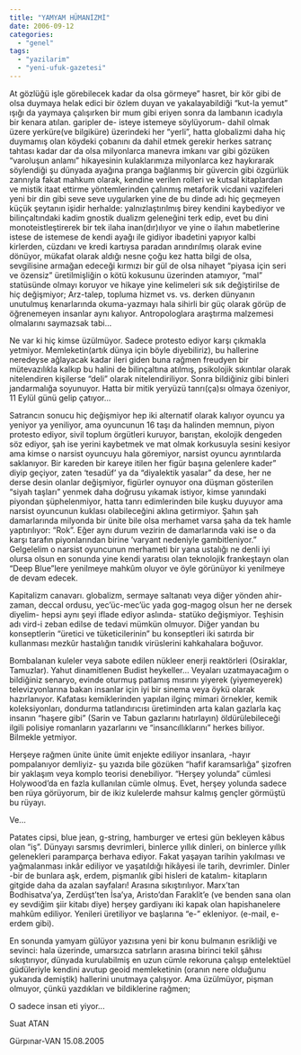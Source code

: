 ```yaml
---
title: "YAMYAM HÜMANİZMİ"
date: 2006-09-12
categories: 
  - "genel"
tags: 
  - "yazilarim"
  - "yeni-ufuk-gazetesi"
---
```


At gözlüğü işle görebilecek kadar da olsa görmeye” hasret, bir kör gibi de olsa duymaya helak edici bir özlem duyan ve yakalayabildiği “kut-la yemut” ışığı da yaymaya çalışırken bir mum gibi eriyen sonra da lambanın icadıyla bir kenara atılan. garipler de- isteye istemeye söylüyorum- dahil olmak üzere yerküre(ve bilgiküre) üzerindeki her “yerli”, hatta globalizmi daha hiç duymamış olan köydeki çobanını da dahil etmek gerekir herkes satranç tahtası kadar dar da olsa milyonlarca manevra imkanı var gibi gözüken “varoluşun anlamı” hikayesinin kulaklarımıza milyonlarca kez haykırarak söylendiği şu dünyada ayağına pranga bağlanmış bir güvercin gibi özgürlük zannıyla fakat mahkum olarak, kendine verilen rolleri ve kutsal kitaplardan ve mistik itaat ettirme yöntemlerinden çalınmış metaforik vicdani vazifeleri yeni bir din gibi seve seve uygularken yine de bu dinde adı hiç geçmeyen küçük şeytanın işidir herhalde: yalnızlaştırılmış birey kendini kaybediyor ve bilinçaltındaki kadim gnostik dualizm geleneğini terk edip, evet bu dini monoteistleştirerek bir tek ilaha inan(dır)ılıyor ve yine o ilahın mabetlerine istese de istemese de kendi ayağı ile gidiyor ibadetini yapıyor kalbi kirlerden, cüzdanı ve kredi kartıysa paradan arındırılmış olarak evine dönüyor, mükafat olarak aldığı nesne çoğu kez hatta bilgi de olsa, sevgilisine armağan edeceği kırmızı bir gül de olsa nihayet “piyasa için seri ve özensiz” üretilmişliğin o kötü kokusunu üzerinden atamıyor, “mal” statüsünde olmayı koruyor ve hikaye yine kelimeleri sık sık değiştirilse de hiç değişmiyor; Arz-talep, topluma hizmet vs. vs. derken dünyanın unutulmuş kenarlarında okuma-yazmayı hala sihirli bir güç olarak görüp de öğrenemeyen insanlar aynı kalıyor. Antropologlara araştırma malzemesi olmalarını saymazsak tabi...

Ne var ki hiç kimse üzülmüyor. Sadece protesto ediyor karşı çıkmakla yetmiyor. Memleketin(artık dünya için böyle diyebiliriz), bu hallerine neredeyse ağlayacak kadar ileri giden buna rağmen freudyen bir mütevazılıkla kalkıp bu halini de bilinçaltına atılmış, psikolojik sıkıntılar olarak nitelendiren kişilerse “deli” olarak nitelendiriliyor. Sonra bildiğiniz gibi binleri jandarmalığa soyunuyor. Hatta bir mitik yeryüzü tanrı(ça)sı olmaya özeniyor, 11 Eylül günü gelip çatıyor...

Satrancın sonucu hiç değişmiyor hep iki alternatif olarak kalıyor oyuncu ya yeniyor ya yeniliyor, ama oyuncunun 16 taşı da halinden memnun, piyon protesto ediyor, sivil toplum örgütleri kuruyor, barıştan, ekolojik dengeden söz ediyor, şah ise yerini kaybetmek ve mat olmak korkusuyla sesini kesiyor ama kimse o narsist oyuncuyu hala göremiyor, narsist oyuncu ayrıntılarda saklanıyor. Bir kareden bir kareye itilen her figür başına gelenlere kader” diyip geçiyor, zaten ‘tesadüf’ ya da “diyalektik yasalar” da dese, her ne derse desin olanlar değişmiyor, figürler oynuyor ona düşman gösterilen “siyah taşları” yenmek daha doğrusu yıkamak istiyor, kimse yanındaki piyondan şüphelenmiyor, hatta tanrı edimlerinden bile kuşku duyuyor ama narsist oyuncunun kuklası olabileceğini aklına getirmiyor. Şahın şah damarlarında milyonda bir ünite bile olsa merhamet varsa şaha da tek hamle yaptırılıyor: “Rok”. Eğer aynı durum vezirin de damarlarında vaki ise o da karşı tarafın piyonlarından birine ‘varyant nedeniyle gambitleniyor.” Gelgelelim o narsist oyuncunun merhameti bir yana ustalığı ne denli iyi olursa olsun en sonunda yine kendi yaratısı olan teknolojik frankeştayn olan “Deep Blue”lere yenilmeye mahkûm oluyor ve öyle görünüyor ki yenilmeye de devam edecek.

Kapitalizm canavarı. globalizm, sermaye saltanatı veya diğer yönden ahir-zaman, deccal ordusu, yec’üc-mec’üc yada gog-magog olsun her ne dersek diyelim- hepsi aynı şeyi iflade ediyor aslında- statüko değişmiyor. Teşhisin adı vird-i zeban edilse de tedavi mümkün olmuyor. Diğer yandan bu konseptlerin “üretici ve tüketicilerinin” bu konseptleri iki satırda bir kullanması mezkûr hastalığın tanıdık virüslerini kahkahalara boğuvor.

Bombalanan kuleler veya sabote edilen nükleer enerji reaktörleri (Osiraklar, Tamuzlar). Yahut dinamitlenen Budist heykeller… Veyaları uzatmayacağım o bildiğiniz senaryo, evinde oturmuş patlamış mısırını yiyerek (yiyemeyerek) televizyonlarına bakan insanlar için iyi bir sinema veya öykü olarak hazırlanıyor. Kafatası kemiklerinden yapılan ilginç mimari örnekler, kemik koleksiyonları, dondurma tatlandırıcısı üretiminden arta kalan gazlarla kaç insanın “haşere gibi” (Sarin ve Tabun gazlarını hatırlayın) öldürülebileceği ilgili polisiye romanların yazarlarını ve “insancıllıklarını” herkes biliyor. Bilmekle yetmiyor.

Herşeye rağmen ünite ünite ümit enjekte ediliyor insanlara, -hayır pompalanıyor demliyiz- şu yazıda bile gözüken “hafif karamsarlığa” şizofren bir yaklaşım veya komplo teorisi denebiliyor. “Herşey yolunda” cümlesi Holywood’da en fazla kullanılan cümle olmuş. Evet, herşey yolunda sadece ben rüya görüyorum, bir de ikiz kulelerde mahsur kalmış gençler görmüştü bu rüyayı.

Ve...

Patates cipsi, blue jean, g-string, hamburger ve ertesi gün bekleyen kâbus olan “iş”. Dünyayı sarsmış devrimleri, binlerce yıllık dinleri, on binlerce yıllık gelenekleri paramparça berhava ediyor. Fakat yaşayan tarihin yakılması ve yağmalanması inkâr ediliyor ve yaşatıldığı hikâyesi ile tarih, devrimler. Dinler -bir de bunlara aşk, erdem, pişmanlık gibi hisleri de katalım- kitapların gitgide daha da azalan sayfaları! Arasına sıkıştırılıyor. Marx’tan Bodhisatva’ya, Zerdüşt’ten İsa’ya, Aristo’dan Faraklit’e (ve benden sana olan ey sevdiğim şiir kitabı diye) herşey gardiyanı iki kapak olan hapishanelere mahkûm ediliyor. Yenileri üretiliyor ve başlarına “e-” ekleniyor. (e-mail, e-erdem gibi).

En sonunda yamyam gülüyor yazısına yeni bir konu bulmanın esrikliği ve sevinci: hala üzerinde, umarsızca satırların arasına birinci tekil şâhısı sıkıştırıyor, dünyada kurulabilmiş en uzun cümle rekoruna çalışıp entelektüel güdüleriyle kendini avutup geoid memleketinin (oranın nere olduğunu yukarıda demiştik) hallerini unutmaya çalışıyor. Ama üzülmüyor, pişman olmuyor, çünkü yazdıkları ve bildiklerine rağmen;

O sadece insan eti yiyor...

Suat ATAN

Gürpınar-VAN 15.08.2005
